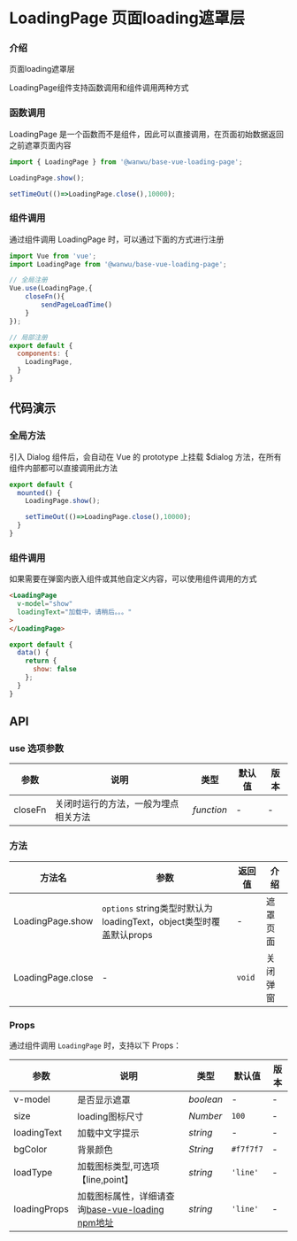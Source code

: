 # LoadingPage 页面loading遮罩层

### 介绍

页面loading遮罩层

LoadingPage组件支持函数调用和组件调用两种方式

### 函数调用

LoadingPage 是一个函数而不是组件，因此可以直接调用，在页面初始数据返回之前遮罩页面内容

```js
import { LoadingPage } from '@wanwu/base-vue-loading-page';

LoadingPage.show();

setTimeOut(()=>LoadingPage.close(),10000);
```

### 组件调用

通过组件调用 LoadingPage 时，可以通过下面的方式进行注册

```js
import Vue from 'vue';
import LoadingPage from '@wanwu/base-vue-loading-page';

// 全局注册
Vue.use(LoadingPage,{
    closeFn(){
        sendPageLoadTime()
    }
});

// 局部注册
export default {
  components: {
    LoadingPage,
  }
}
```

## 代码演示

### 全局方法

引入 Dialog 组件后，会自动在 Vue 的 prototype 上挂载 $dialog 方法，在所有组件内部都可以直接调用此方法

```js
export default {
  mounted() {
    LoadingPage.show();

    setTimeOut(()=>LoadingPage.close(),10000);
  }
}
```

### 组件调用

如果需要在弹窗内嵌入组件或其他自定义内容，可以使用组件调用的方式

```html
<LoadingPage
  v-model="show"
  loadingText="加载中，请稍后。。。"
>
</LoadingPage>
```

```js
export default {
  data() {
    return {
      show: false
    };
  }
}
```


## API

### use 选项参数

| 参数 | 说明 | 类型 | 默认值 | 版本 |
|------|------|------|------|------|
| closeFn | 关闭时运行的方法，一般为埋点相关方法 | *function* | - | - |

### 方法

| 方法名 | 参数 | 返回值 | 介绍 |
|------|------|------|------|
| LoadingPage.show | `options` string类型时默认为loadingText，object类型时覆盖默认props | - | 遮罩页面 |
| LoadingPage.close | - | `void` | 关闭弹窗 |


### Props

通过组件调用 `LoadingPage` 时，支持以下 Props：

| 参数 | 说明 | 类型 | 默认值 | 版本 |
|------|------|------|------|------|
| v-model | 是否显示遮罩 | *boolean* | - | - |
| size | loading图标尺寸 | *Number* | `100` | - |
| loadingText | 加载中文字提示 | *string* | - | - |
| bgColor | 背景颜色 | *String* |  `#f7f7f7` | - |
| loadType | 加载图标类型,可选项【line,point】 | *string* | `'line'` | -|
| loadingProps | 加载图标属性，详细请查询[base-vue-loading npm地址](http://npm.wanwudezhi.com/package/@wanwu/base-vue-loading) | *string* | `'line'` | -|
